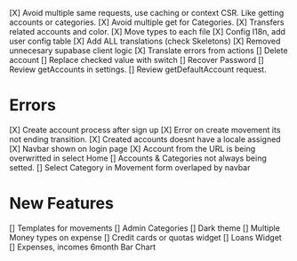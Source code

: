 [X] Avoid multiple same requests, use caching or context CSR. Like getting accounts or categories.
[X] Avoid multiple get for Categories.
[X] Transfers related accounts and color.
[X] Move types to each file
[X] Config I18n, add user config table
[X] Add ALL translations (check Skeletons)
[X] Removed unnecesary supabase client logic
[X] Translate errors from actions
[] Delete account
[] Replace checked value with switch
[] Recover Password
[] Review getAccounts in settings.
[] Review getDefaultAccount request.

# Errors

[X] Create account process after sign up
[X] Error on create movement its not ending transition.
[X] Created accounts doesnt have a locale assigned
[X] Navbar shown on login page
[X] Account from the URL is being overwritted in select Home
[] Accounts & Categories not always being setted.
[] Select Category in Movement form overlaped by navbar

# New Features

[] Templates for movements
[] Admin Categories
[] Dark theme
[] Multiple Money types on expense
[] Credit cards or quotas widget
[] Loans Widget
[] Expenses, incomes 6month Bar Chart
